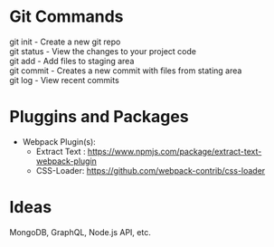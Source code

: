 # Git Commands

git init    -   Create a new git repo  
git status  -   View the changes to your project code  
git add     -   Add files to staging area  
git commit  -   Creates a new commit with files from stating area  
git log     -   View recent commits 

# Pluggins and Packages

- Webpack Plugin(s):
    - Extract Text : https://www.npmjs.com/package/extract-text-webpack-plugin
    - CSS-Loader: https://github.com/webpack-contrib/css-loader

# Ideas

MongoDB, GraphQL, Node.js API, etc.